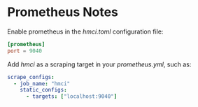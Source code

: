 # Prometheus Notes

Enable prometheus in the *hmci.toml* configuration file:

```toml
[prometheus]
port = 9040
```


Add *hmci* as a scraping target in your *prometheus.yml*, such as:

```yaml
scrape_configs:
  - job_name: "hmci"
    static_configs:
      - targets: ["localhost:9040"]
```